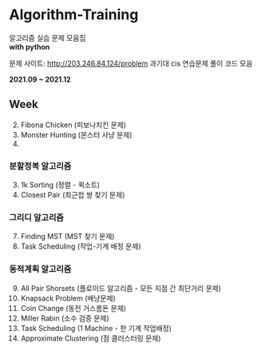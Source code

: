 # Algorithm-Training
알고리즘 실습 문제 모음집<br>
__with python__

문제 사이트: http://203.246.84.124/problem
과기대 cis 연습문제 풀이 코드 모음

__2021.09 ~ 2021.12__

## Week
2. Fibona Chicken (피보나치킨 문제)
3. Monster Hunting (몬스터 사냥 문제)
4. 
### 분할정복 알고리즘
3. 1k Sorting (정렬 - 퀵소트)
4. Closest Pair (최근접 쌍 찾기 문제)

### 그리디 알고리즘
7. Finding MST (MST 찾기 문제)
8. Task Scheduling (작업-기계 배정 문제)

### 동적계획 알고리즘
9. All Pair Shorsets (플로이드 알고리즘 - 모든 지점 간 최단거리 문제)
10. Knapsack Problem (배낭문제)
11. Coin Change (동전 거스름돈 문제)
12. Miller Rabin (소수 검증 문제)
13. Task Scheduling (1 Machine - 한 기계 작업배정)
14. Approximate Clustering (점 클러스터링 문제)
